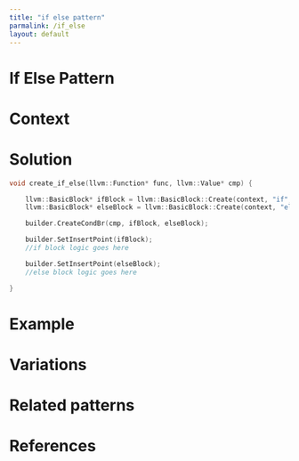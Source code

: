 ```yaml
---
title: "if else pattern"
parmalink: /if_else
layout: default
---
```

# If Else Pattern
# Context
# Solution
```c
void create_if_else(llvm::Function* func, llvm::Value* cmp) {

	llvm::BasicBlock* ifBlock = llvm::BasicBlock::Create(context, "if", func);
	llvm::BasicBlock* elseBlock = llvm::BasicBlock::Create(context, "else", func);

	builder.CreateCondBr(cmp, ifBlock, elseBlock);

	builder.SetInsertPoint(ifBlock);
	//if block logic goes here

	builder.SetInsertPoint(elseBlock);
	//else block logic goes here

}
```
# Example
# Variations
# Related patterns
# References